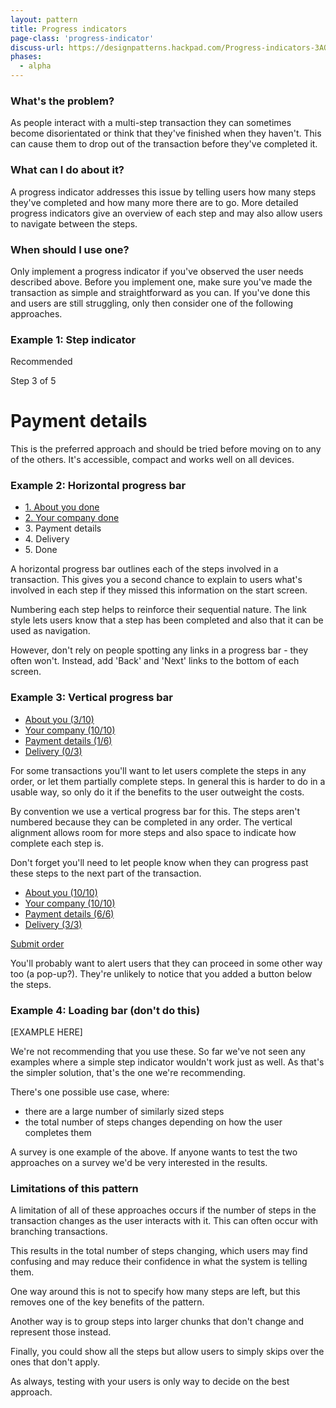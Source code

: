 ```yaml
---
layout: pattern
title: Progress indicators
page-class: 'progress-indicator'
discuss-url: https://designpatterns.hackpad.com/Progress-indicators-3AOrLoia9Us
phases:
  - alpha
---
```



### What's the problem?

As people interact with a multi-step transaction they can sometimes become disorientated or think that they've finished when they haven't. This can cause them to drop out of the transaction before they've completed it.

### What can I do about it?

A progress indicator addresses this issue by telling users how many steps they've completed and how many more there are to go. More detailed progress indicators give an overview of each step and may also allow users to navigate between the steps.

### When should I use one?

Only implement a progress indicator if you've observed the user needs described above. Before you implement one, make sure you've made the transaction as simple and straightforward as you can. If you've done this and users are still struggling, only then consider one of the following approaches.


### Example 1: Step indicator

<div class="pattern-example">
	<div class="ribbon">Recommended</div>
	<div class="title">
	  <p>Step 3 of 5</p>
	  <h1>Payment details</h1>
	</div>
</div>

This is the preferred approach and should be tried before moving on to any of the others. It's accessible, compact and works well on all devices.


### Example 2: Horizontal progress bar

<div class="pattern-example">
	<nav role="navigation" class="horizontal progress-indicator">
		<ul>
		  <li class="done"><a href="">1. About you <span>done</span></a></li>
		  <li class="done"><a href="">2. Your company <span>done</span></a></li>
		  <li class="active">3. Payment details</li>
		  <li>4. Delivery</li>
		  <li>5. Done</li>
		</ul>
	</nav>
</div>

A horizontal progress bar outlines each of the steps involved in a transaction. This gives you a second chance to explain to users what's involved in each step if they missed this information on the start screen.

Numbering each step helps to reinforce their sequential nature. The link style lets users know that a step has been completed and also that it can be used as navigation.

However, don't rely on people spotting any links in a progress bar - they often won't. Instead, add 'Back' and 'Next' links to the bottom of each screen.


### Example 3: Vertical progress bar

<div class="pattern-example">
	<nav role="navigation" class="vertical progress-indicator">
		<ul>
		  <li><a href="">About you <span>(3/10)</span></a></li>
		  <li class="done"><a href="">Your company <span>(10/10)</span></a></li>
		  <li class="active"><a href="">Payment details <span>(1/6)</span></a></li>
		  <li><a href="">Delivery <span>(0/3)</span></a></li>
		</ul>
	</nav>
</div>

For some transactions you'll want to let users complete the steps in any order, or let them partially complete steps. In general this is harder to do in a usable way, so only do it if the benefits to the user outweight the costs.

By convention we use a vertical progress bar for this. The steps aren't numbered because they can be completed in any order. The vertical alignment allows room for more steps and also space to indicate how complete each step is.

Don't forget you'll need to let people know when they can progress past these steps to the next part of the transaction.

<div class="pattern-example">
	<nav role="navigation" class="vertical progress-indicator">
		<ul>
		  <li class="done"><a href="">About you <span>(10/10)</span></a></li>
		  <li class="done"><a href="">Your company <span>(10/10)</span></a></li>
		  <li class="active done"><a href="">Payment details <span>(6/6)</span></a></li>
		  <li class="done"><a href="">Delivery <span>(3/3)</span></a></li>
		</ul>
	</nav>
	<p><a href="" class="button">Submit order</a></p>
</div>

You'll probably want to alert users that they can proceed in some other way too (a pop-up?). They're unlikely to notice that you added a button below the steps.


### Example 4: Loading bar (don't do this)

[EXAMPLE HERE]

We're not recommending that you use these. So far we've not seen any examples where a simple step indicator wouldn't work just as well. As that's the simpler solution, that's the one we're recommending.

There's one possible use case, where:

* there are a large number of similarly sized steps
* the total number of steps changes depending on how the user completes them

A survey is one example of the above. If anyone wants to test the two approaches on a survey we'd be very interested in the results.


### Limitations of this pattern

A limitation of all of these approaches occurs if the number of steps in the transaction changes as the user interacts with it. This can often occur with branching transactions.

This results in the total number of steps changing, which users may find confusing and may reduce their confidence in what the system is telling them.

One way around this is not to specify how many steps are left, but this removes one of the key benefits of the pattern.

Another way is to group steps into larger chunks that don't change and represent those instead.

Finally, you could show all the steps but allow users to simply skips over the ones that don't apply.

As always, testing with your users is only way to decide on the best approach.


